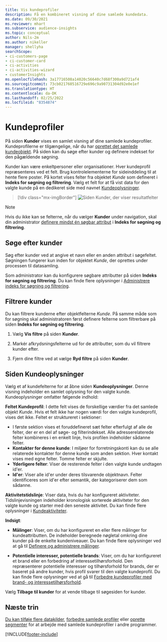 ```yaml
---
title: Vis kundeprofiler
description: Få en kombineret visning af dine samlede kundedata.
ms.date: 09/30/2021
ms.reviewer: mhart
ms.subservice: audience-insights
ms.topic: conceptual
author: Nils-2m
ms.author: nikeller
manager: shellyha
searchScope:
- ci-customers-page
- ci-customer-card
- ci-activities
- ci-activities-wizard
- customerInsights
ms.openlocfilehash: 3a17716508a14020c56640c7d68f300a9d721af4
ms.sourcegitcommit: 73cb021760516729e696c9a90731304d92e0e1ef
ms.translationtype: HT
ms.contentlocale: da-DK
ms.lasthandoff: 02/25/2022
ms.locfileid: "8354874"
---
```

# <a name="customer-profiles"></a>Kundeprofiler

På siden **Kunder** vises en samlet visning af dine samlede kundeprofiler. Kundeprofilerne er tilgængelige, når du har [oprettet det samlede kundeobjekt](data-unification.md). På siden kan du søge efter kunder og definere indekset for den pågældende søgning.

Kunder kan være enkeltpersoner eller organisationer. Hver kundeprofil repræsenteres ved et felt. Brug kontrolelementerne for sideinddeling til at hente flere poster. På kortet vises felter fra objektet *Kunde* som defineret i **Indeks for søgning og filtrering**. Vælg et felt for at få vist data for den valgte kunde på en dedikeret side med navnet [Kundeoplysninger](customer-profiles.md#customer-details-page).

> [!div class="mx-imgBorder"] 
> ![Siden Kunder, der viser resultatfelter](media/customers-page-result-tiles-B2C.png "Siden Kunder, der viser resultatfelter")

> [!NOTE]
> Hvis du ikke kan se felterne, når du vælger **Kunder** under navigation, skal din administrator [definere mindst én søgbar attribut](search-filter-index.md) i **Indeks for søgning og filtrering**.

## <a name="search-for-customers"></a>Søge efter kunder

Søg efter kunder ved at angive et navn eller en anden attribut i søgefeltet. Søgningen fungerer kun inden for objektet _Kunde_, der oprettes under processen til datasamling.

Som administrator kan du konfigurere søgbare attributter på siden **Indeks for søgning og filtrering**. Du kan finde flere oplysninger i [Administrere indeks for søgning og filtrering](search-filter-index.md).

## <a name="filter-customers"></a>Filtrere kunder

Du kan filtrere kunderne efter objektfelterne _Kunde_. På samme måde som for søgning skal administratoren først definere felterne som filtrerbare på siden **Indeks for søgning og filtrering**.

1. Vælg **Vis filtre** på siden **Kunder**.

1. Markér afkrydsningsfelterne ud for de attributter, som du vil filtrere kunder efter.

1. Fjern dine filtre ved at vælge **Ryd filtre** på siden **Kunder**.

## <a name="customer-details-page"></a>Siden Kundeoplysninger

Vælg et af kundefelterne for at åbne siden **Kundeoplysninger**. Denne visning indeholder en samlet oplysning for den valgte kunde. Kundeoplysninger omfatter følgende indhold:

**Feltet Kundeprofil**: I dette felt vises de forskellige værdier fra det samlede objekt _Kunde_. Hvis et felt ikke har nogen værdi for den valgte kundeprofil, vises det ikke. Feltet er struktureret i sektioner:  
  - I første sektion vises et foruddefineret sæt felter efterfulgt af alle de felter, der er en del af søge- og filterindekset. Alle adresserelaterede felter kombineres i en enkelt linje, hvis profilen indeholder sådanne felter. 
  - **Kontakter for denne kunde**: I miljøer for forretningskonti kan du se alle relaterede kontakter for denne kunde som anden sektion. Hver kontakt vises med egne felter. Tomme felter er skjulte.
  - **Yderligere felter**: Viser de resterende felter i den valgte kunde undtagen id'er. 
  - **Id'er**: Viser alle id'er under deres tilsvarende objektnavn. Felter identificeres som id'er efter semantik, der kategoriserer dem som sådanne.

**Aktivitetstidslinje**: Viser data, hvis du har konfigureret aktiviteter. Tidslinjevisningen indeholder kronologisk sorterede aktiviteter for den valgte kunde og starter med den seneste aktivitet. Du kan finde flere oplysninger i [Kundeaktiviteter](activities.md).

**Indsigt**:  
  - **Målinger**: Viser, om du har konfigureret en eller flere målinger for kundeattributten. De indeholder beregnede nøgletal omkring dine kunder på de enkelte kundeniveauer. Du kan finde flere oplysninger ved at gå til [Definere og administrere målinger](measures.md).

  - **Potentielle interesser, potentielle brands**: Viser, om du har konfigureret et brand eller en forbedring af interessetilhørsforhold. Den repræsenterer potentielle interesser og tilhørsforhold for brands, der er baseret på andre kunder, hvis profil svarer til den valgte kundeprofil. Du kan finde flere oplysninger ved at gå til [Forbedre kundeprofiler med brand- og interessetilhørsforhold](enrichment-microsoft.md).

Vælg **Tilbage til kunder** for at vende tilbage til søgesiden for kunder.

## <a name="next-steps"></a>Næste trin

[Du kan tilføje flere datakilder](data-sources.md), [forbedre samlede profiler](enrichment-hub.md) eller [oprette segmenter](segments.md) for at arbejde med samlede kundeprofiler i andre programmer.


[!INCLUDE[footer-include](../includes/footer-banner.md)]
